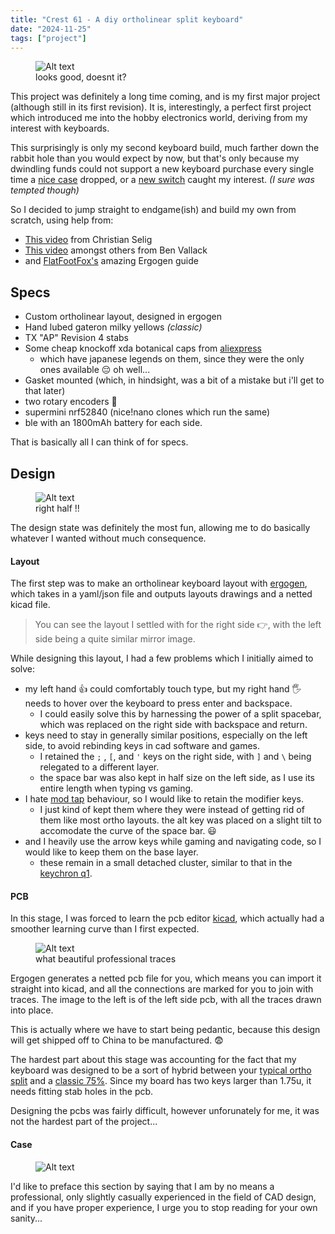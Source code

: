 ```yaml
---
title: "Crest 61 - A diy ortholinear split keyboard"
date: "2024-11-25"
tags: ["project"]
---
```


<figure class="full-image">
  <Image src="images/crest61/board.png" alt="Alt text"/>
  <figcaption>looks good, doesnt it?</figcaption>
</figure>

<span class="first">T</span>his project was definitely a long time coming, and is my first major project (although still in its first revision). It is, interestingly, a perfect first project which introduced me into the hobby electronics world, deriving from my interest with keyboards.

This surprisingly is only my second keyboard build, much farther down the rabbit hole than you would expect by now, but that's only because my dwindling funds could not support a new keyboard purchase every single time a [nice case](https://www.alexotos.com/neo-ergo-review/) dropped, or a [new switch](https://www.theremingoat.com/blog/gateron-g-pro-3-yellow-switch-review) caught my interest. *(I sure was tempted though)*

So I decided to jump straight to endgame(ish) and build my own from scratch, using help from:
 - [This video](https://www.youtube.com/watch?v=7UXsD7nSfDY&list=WL&index=56) from Christian Selig
 - [This video](https://www.youtube.com/watch?v=M_VuXVErD6E&list=WL&index=55) amongst others from Ben Vallack
 - and [FlatFootFox's](https://flatfootfox.com/ergogen-introduction/) amazing Ergogen guide

## Specs
- Custom ortholinear layout, designed in ergogen
- Hand lubed gateron milky yellows *(classic)*
- TX "AP" Revision 4 stabs
- Some cheap knockoff xda botanical caps from [aliexpress](https://www.aliexpress.com/item/1005004559625865.html?spm=a2g0o.order_list.order_list_main.132.73831802i6AbES)
    - which have japanese legends on them, since they were the only ones available 😔 oh well...
- Gasket mounted (which, in hindsight, was a bit of a mistake but i'll get to that later)
- two rotary encoders 🤗
- supermini nrf52840 (nice!nano clones which run the same)
- ble with an 1800mAh battery for each side.


That is basically all I can think of for specs.

## Design

<figure class="right-image">
  <Image src="images/crest61/ergogen-right.png" alt="Alt text"/>
  <figcaption>right half !!</figcaption>
</figure>

The design state was definitely the most fun, allowing me to do basically whatever I wanted without much consequence. 

#### Layout

The first step was to make an ortholinear keyboard layout with [ergogen](https://ergogen.cache.works/), which takes in a yaml/json file and outputs layouts drawings and a netted kicad file.

>You can see the layout I settled with for the right side 👉, with the left side being a quite similar mirror image.

While designing this layout, I had a few problems which I initially aimed to solve:
- my left hand 👍 could comfortably touch type, but my right hand 🖐 needs to hover over the keyboard to press enter and backspace.
  - I could easily solve this by harnessing the power of a split spacebar, which was replaced on the right side with backspace and return.
- keys need to stay in generally similar positions, especially on the left side, to avoid rebinding keys in cad software and games.
  - I retained the `;` , `[`, and `'` keys on the right side, with `]` and `\` being relegated to a different layer.
  - the space bar was also kept in half size on the left side, as I use its entire length when typing vs gaming.
- I hate [mod tap](https://zmk.dev/docs/keymaps/behaviors/hold-tap) behaviour, so I would like to retain the modifier keys.
  - I just kind of kept them where they were instead of getting rid of them like most ortho layouts. the alt key was placed on a slight tilt to accomodate the curve of the space bar. 😃
- and I heavily use the arrow keys while gaming and navigating code, so I would like to keep them on the base layer.
  - these remain in a small detached cluster, similar to that in the [keychron q1](https://keychron.com.au/products/keychron-q1-max-qmk-via-wireless-custom-mechanical-keyboard).

#### PCB

In this stage, I was forced to learn the pcb editor [kicad](https://www.kicad.org/), which actually had a smoother learning curve than I first expected.

<figure class="left-image">
  <Image src="images/crest61/kicad-right.png" alt="Alt text"/>
  <figcaption>what beautiful professional traces</figcaption>
</figure>

Ergogen generates a netted pcb file for you, which means you can import it straight into kicad, and all the connections are marked for you to join with traces. The image to the left is of the left side pcb, with all the traces drawn into place. 

This is actually where we have to start being pedantic, because this design will get shipped off to China to be manufactured. 😨

The hardest part about this stage was accounting for the fact that my keyboard was designed to be a sort of hybrid between your [typical ortho split](https://github.com/foostan/crkbd) and a [classic 75%](https://keychron.com.au/collections/75-layout-keyboards/products/keychron-k2-wireless-mechanical-keyboard). Since my board has two keys larger than 1.75u, it needs fitting stab holes in the pcb. 

Designing the pcbs was fairly difficult, however unforunately for me, it was not the hardest part of the project...

#### Case 

<figure class="center-image">
  <Image src="images/crest61/fusion-right.png" alt="Alt text"/>
  <figcaption></figcaption>
</figure>

I'd like to preface this section by saying that I am by no means a professional, only slightly casually experienced in the field of CAD design, and if you have proper experience, I urge you to stop reading for your own sanity... 